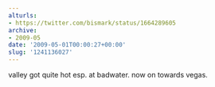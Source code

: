 ```yaml
---
alturls:
- https://twitter.com/bismark/status/1664289605
archive:
- 2009-05
date: '2009-05-01T00:00:27+00:00'
slug: '1241136027'
---
```


valley got quite hot esp. at badwater. now on towards vegas.

